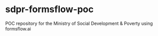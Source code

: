 # sdpr-formsflow-poc
POC repository for the Ministry of Social Development &amp; Poverty using formsflow.ai
